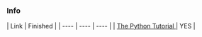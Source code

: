 ### Info

| Link | Finished | 
| ---- | ---- | ---- | 
| [The Python Tutorial ](https://docs.python.org/3.6/tutorial/index.html) | YES | 